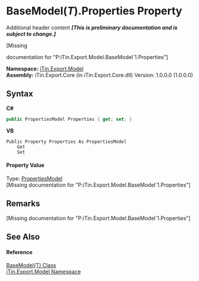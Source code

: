# BaseModel(*T*).Properties Property 
Additional header content _**\[This is preliminary documentation and is subject to change.\]**_

\[Missing <summary> documentation for "P:iTin.Export.Model.BaseModel`1.Properties"\]

**Namespace:**&nbsp;<a href="ef57ffcc-e95e-b212-5a46-9aa6f5a3511f">iTin.Export.Model</a><br />**Assembly:**&nbsp;iTin.Export.Core (in iTin.Export.Core.dll) Version: 1.0.0.0 (1.0.0.0)

## Syntax

**C#**<br />
``` C#
public PropertiesModel Properties { get; set; }
```

**VB**<br />
``` VB
Public Property Properties As PropertiesModel
	Get
	Set
```


#### Property Value
Type: <a href="b0b4af43-2796-737a-c6d3-c99da922e088">PropertiesModel</a><br />\[Missing <value> documentation for "P:iTin.Export.Model.BaseModel`1.Properties"\]

## Remarks
\[Missing <remarks> documentation for "P:iTin.Export.Model.BaseModel`1.Properties"\]

## See Also


#### Reference
<a href="6632f561-4175-f1f2-939c-ac8b10159529">BaseModel(T) Class</a><br /><a href="ef57ffcc-e95e-b212-5a46-9aa6f5a3511f">iTin.Export.Model Namespace</a><br />
